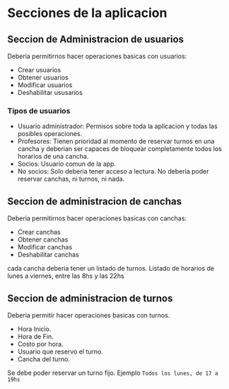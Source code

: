 # Secciones de la aplicacion

## Seccion de Administracion de usuarios

Deberia permitirnos hacer operaciones basicas con usuarios:

- Crear usuarios
- Obtener usuarios
- Modificar usuarios
- Deshabilitar ususarios

### Tipos de usuarios

- Usuario administrador: Permisos sobre toda la aplicacion y todas las posibles operaciones.
- Profesores: Tienen prioridad al momento de reservar turnos en una cancha y deberian ser
    capaces de bloquear completamente todos los horarios de una cancha.
- Socios: Usuario comun de la app.
- No socios: Solo deberia tener acceso a lectura. No deberia poder reservar canchas,
    ni turnos, ni nada.

## Seccion de administracion de canchas

Deberia permitirnos hacer operaciones basicas con canchas:

- Crear canchas
- Obtener canchas
- Modificar canchas
- Deshabilitar canchas

cada cancha deberia tener un listado de turnos. Listado de horarios
de lunes a viernes, entre las 8hs y las 22hs

## Seccion de administracion de turnos

Deberia permitir hacer operaciones basicas con turnos.

- Hora Inicio.
- Hora de Fin.
- Costo por hora.
- Usuario que reservo el turno.
- Cancha del turno.

Se debe poder reservar un turno fijo. Ejemplo `Todos los lunes, de 17 a 19hs`

